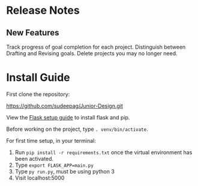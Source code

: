 <h1>Release Notes</h1>

<h2>New Features</h2>

Track progress of goal completion for each project.
Distinguish between Drafting and Revising goals.
Delete projects you may no longer need.

<h1>Install Guide</h1>

First clone the repository:

https://github.com/sudeepag/Junior-Design.git

View the [Flask setup guide](http://flask.pocoo.org/docs/0.12/installation/) to install flask and pip.

Before working on the project, type `. venv/bin/activate`.

For first time setup, in your terminal:

1. Run `pip install -r requirements.txt` once the virtual environment has been activated.
2. Type `export FLASK_APP=main.py`
3. Type `py run.py`, must be using python 3
4. Visit localhost:5000

